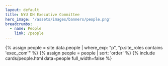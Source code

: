 ```yaml
---
layout: default
title: NYU DH Executive Committee
hero_image: '/assets/images/banners/people.png'
breadcrumbs:
  - name: People
    link: /people
---
```


{% assign people = site.data.people | where_exp: "p", "p.site_roles contains 'exec_com'" %}
{% assign people = people | sort: 'order' %}
{% include cards/people.html data=people full_width=false %}
